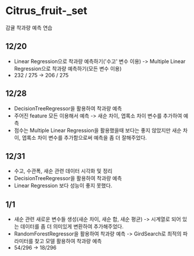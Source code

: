 # Citrus_fruit-_set
감귤 착과량 예측 연습
## 12/20
- Linear Regression으로 착과량 예측하기('수고' 변수 이용) -> Multiple Linear Regression으로 착과량 예측하기(모든 변수 이용)
- 232 / 275 -> 206 / 275

## 12/28
- DecisionTreeRegressor을 활용하여 착과량 예측
- 주어진 feature 모든 이용해서 예측 -> 새순 차이, 엽록소 차이 변수를 추가하여 예측
- 점수는 Multiple Linear Regression을 활용했을때 보다는 좋지 않았지만 새순 차이, 엽록소 차이 변수를 추가함으로써 예측을 좀 더 잘해주었다.

## 12/31
 - 수고, 수관폭, 새순 관련 데이터 시각화 및 정리
 - DecisionTreeRegressor을 활용하여 착과량 예측
 - Linear Regression 보다 성능이 좋지 못했다.
 
## 1/1 
 - 새순 관련 새로운 변수들 생성(새순 차이, 새순 합, 새순 평균) -> 시계열로 되어 있는 데이터를 좀 더 의미있게 변환하여 추가해주었다.
 - RandomForestRegressor을 활용하여 착과량 예측 -> GirdSearch로 최적의 파라미터를 찾고 모델 활용하여 착과량 예측
 - 54/296 -> 18/296

